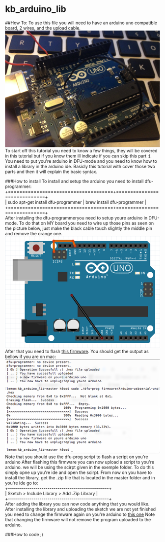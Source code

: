 # kb_arduino_lib
##How To:
To use this file you will need to have an arduino uno compatible board, 2 wires, and the upload cable. <br />
<img src="https://raw.githubusercontent.com/p4p1/kb_arduino_lib/master/images/IMG_0099.jpg" /><br />
To start off this tutorial you need to know a few things, they will be covered in this tutorial but if you know them ill 
indicate if you can skip this part :). You need to put you're arduino in DFU-mode and you need to know how to install a 
library in the arduino ide. Basicly this tutorial with cover those two parts and then it will explain the basic syntax.<br />

###How to install
To install and setup the arduino you need to install dfu-programmer:<br />
+=====================================+=============================+<br />
| sudo apt-get install dfu-programmer | brew install dfu-programmer |<br />
+=====================================+=============================+<br />
After installing the dfu-programmeryou need to setup youre arduino in DFU-mode. To do that on MY board you need to wire up
those pins as seen on the picture below, just make the black cable touch slightly the middle pin and remove the orange one.
<br />
<img src="https://raw.githubusercontent.com/p4p1/kb_arduino_lib/master/images/dfumodeArduino.png" /> <br />
After that you need to flash
<a href="https://github.com/p4p1/kb_arduino_lib/blob/master/firmware/Arduino-usbserial-uno.hex">this firmware</a>.
You should get the output as bellow if you are on mac:<br />
<img src="https://raw.githubusercontent.com/p4p1/kb_arduino_lib/master/images/dfu-programmer.png"> <br />
Note that you should use the dfu-prog script to flash a script on you're arduino
After flashing this firmware you can now upload a script to you're arduino. we will be using the scirpt given in the exemple
folder. To do this simply opne up you're ide and open the scirpt. From now on you have to install the library, get the .zip
file that is located in the master folder and in you're ide go to:<br />
+---------------------------------------------------+<br />
| Sketch > Include Library > Add .Zip Library |<br />
+---------------------------------------------------+<br />
After adding the library you can now code anything that you would like. After installing the library and uploading the sketch
we are not yet finished you need to change the firmware again on you're arduino to
<a href="">this one</a>
Note that changing the firmware will not remove the program uploaded to the arduino.

###How to code ;)
